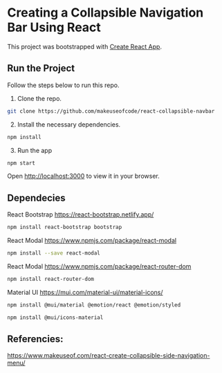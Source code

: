 # Creating a Collapsible Navigation Bar Using React

This project was bootstrapped with [Create React App](https://github.com/facebook/create-react-app).

## Run the Project
Follow the steps below to run this repo.
1. Clone the repo.
```bash
git clone https://github.com/makeuseofcode/react-collapsible-navbar
```
2. Install the necessary dependencies.
```bash
npm install
```
3. Run the app
```bash
npm start
```

Open [http://localhost:3000](http://localhost:3000) to view it in your browser.

## Dependecies
React Bootstrap
https://react-bootstrap.netlify.app/

```bash
npm install react-bootstrap bootstrap
```
React Modal
https://www.npmjs.com/package/react-modal

```bash
npm install --save react-modal
```
React Modal
https://www.npmjs.com/package/react-router-dom

```bash
npm install react-router-dom
```
Material UI
https://mui.com/material-ui/material-icons/

```bash
npm install @mui/material @emotion/react @emotion/styled
```
```bash
npm install @mui/icons-material
```

## Referencies:
https://www.makeuseof.com/react-create-collapsible-side-navigation-menu/